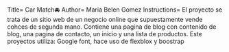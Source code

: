 Title= Car Match🚘 
Author= Maria Belen Gomez
Instructions= El proyecto se trata de un sitio web de un negocio online que supuestamente vende cohces de segunda mano. Contiene una pagina de blog con contenido de blog, una pagina de contacto, un inicio y una lista de productos. 
Este proyectos utiliza: Google font, hace uso de flexblox y boostrap 

